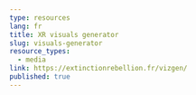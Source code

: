 ```yaml
---
type: resources
lang: fr
title: XR visuals generator
slug: visuals-generator
resource_types:
  - media
link: https://extinctionrebellion.fr/vizgen/
published: true
---
```

